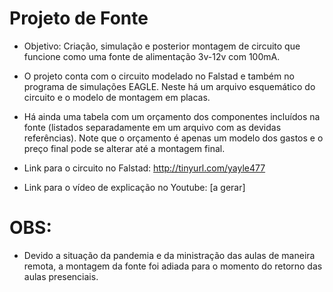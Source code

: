 # Projeto de Fonte

- Objetivo: Criação, simulação e posterior montagem de circuito que funcione
como uma fonte de alimentação 3v-12v com 100mA.

- O projeto conta com o circuito modelado no Falstad e também no programa de 
simulações EAGLE. Neste há um arquivo esquemático do circuito e o modelo de
montagem em placas.

- Há ainda uma tabela com um orçamento dos componentes incluídos na fonte (listados separadamente
em um arquivo com as devidas referências). Note que o orçamento é apenas um modelo
dos gastos e o preço final pode se alterar até a montagem final.


- Link para o circuito no Falstad: http://tinyurl.com/yayle477

- Link para o vídeo de explicação no Youtube: [a gerar]

OBS:
====
- Devido a situação da pandemia e da ministração das aulas de maneira remota,
a montagem da fonte foi adiada para o momento do retorno das aulas presenciais.